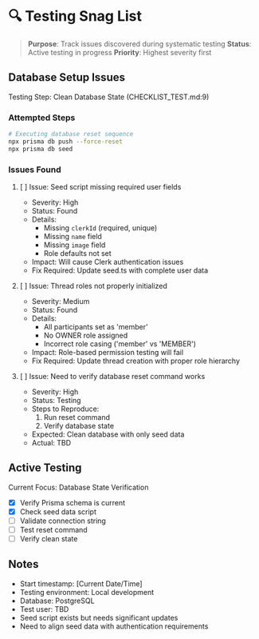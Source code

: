 # 🔍 Testing Snag List

> **Purpose**: Track issues discovered during systematic testing
> **Status**: Active testing in progress
> **Priority**: Highest severity first

## Database Setup Issues
Testing Step: Clean Database State (CHECKLIST_TEST.md:9)

### Attempted Steps
```bash
# Executing database reset sequence
npx prisma db push --force-reset
npx prisma db seed
```

### Issues Found
1. [ ] Issue: Seed script missing required user fields
   - Severity: High
   - Status: Found
   - Details:
     - Missing `clerkId` (required, unique)
     - Missing `name` field
     - Missing `image` field
     - Role defaults not set
   - Impact: Will cause Clerk authentication issues
   - Fix Required: Update seed.ts with complete user data

2. [ ] Issue: Thread roles not properly initialized
   - Severity: Medium
   - Status: Found
   - Details:
     - All participants set as 'member'
     - No OWNER role assigned
     - Incorrect role casing ('member' vs 'MEMBER')
   - Impact: Role-based permission testing will fail
   - Fix Required: Update thread creation with proper role hierarchy

3. [ ] Issue: Need to verify database reset command works
   - Severity: High
   - Status: Testing
   - Steps to Reproduce:
     1. Run reset command
     2. Verify database state
   - Expected: Clean database with only seed data
   - Actual: TBD

## Active Testing
Current Focus: Database State Verification
- [x] Verify Prisma schema is current
- [x] Check seed data script
- [ ] Validate connection string
- [ ] Test reset command
- [ ] Verify clean state

## Notes
- Start timestamp: [Current Date/Time]
- Testing environment: Local development
- Database: PostgreSQL
- Test user: TBD
- Seed script exists but needs significant updates
- Need to align seed data with authentication requirements 